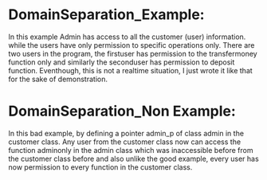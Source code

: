 # DomainSeparation_Example:
In this example Admin has access to all the customer (user) information. while the users have only permission to specific operations only.
There are two users in the program, the firstuser has permission to the transfermoney function only and similarly the seconduser has permission to deposit function. Eventhough, this is not a realtime situation, I just wrote it like that for the sake of demonstration.

# DomainSeparation_Non Example:
In this bad example, by defining a pointer admin_p of class admin in the customer class. Any user from the customer class now can access the function adminonly in the admin class which was inaccessible before from the customer class before and also unlike the good example, every user has now permission to every function in the customer class.
